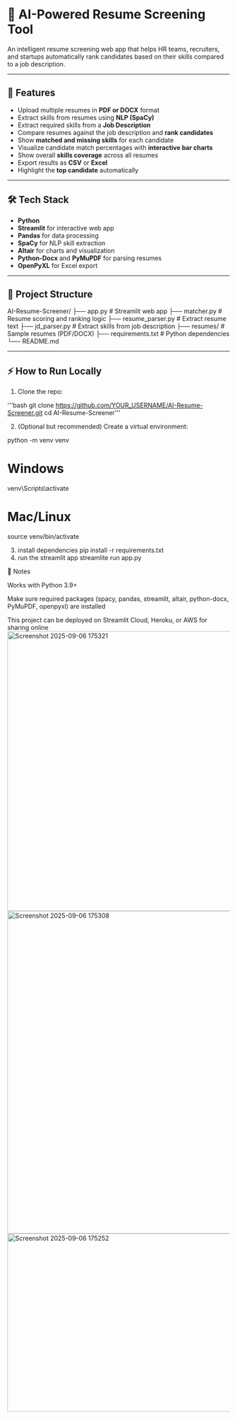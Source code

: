# 🤖 AI-Powered Resume Screening Tool

An intelligent resume screening web app that helps HR teams, recruiters, and startups automatically rank candidates based on their skills compared to a job description.

---

## 🚀 Features

- Upload multiple resumes in **PDF or DOCX** format  
- Extract skills from resumes using **NLP (SpaCy)**  
- Extract required skills from a **Job Description**  
- Compare resumes against the job description and **rank candidates**  
- Show **matched and missing skills** for each candidate  
- Visualize candidate match percentages with **interactive bar charts**  
- Show overall **skills coverage** across all resumes  
- Export results as **CSV** or **Excel**  
- Highlight the **top candidate** automatically  

---

## 🛠 Tech Stack

- **Python**  
- **Streamlit** for interactive web app  
- **Pandas** for data processing  
- **SpaCy** for NLP skill extraction  
- **Altair** for charts and visualization  
- **Python-Docx** and **PyMuPDF** for parsing resumes  
- **OpenPyXL** for Excel export  

---

## 📁 Project Structure

AI-Resume-Screener/
├── app.py # Streamlit web app
├── matcher.py # Resume scoring and ranking logic
├── resume_parser.py # Extract resume text
├── jd_parser.py # Extract skills from job description
├── resumes/ # Sample resumes (PDF/DOCX)
├── requirements.txt # Python dependencies
└── README.md

---

## ⚡ How to Run Locally

1. Clone the repo:

'''bash
git clone https://github.com/YOUR_USERNAME/AI-Resume-Screener.git
cd AI-Resume-Screener'''

2. (Optional but recommended) Create a virtual environment:

python -m venv venv
# Windows
venv\Scripts\activate
# Mac/Linux
source venv/bin/activate

3. install dependencies
   pip install -r requirements.txt
4. run the streamlit app
   streamlite run app.py

📝 Notes

Works with Python 3.9+

Make sure required packages (spacy, pandas, streamlit, altair, python-docx, PyMuPDF, openpyxl) are installed

This project can be deployed on Streamlit Cloud, Heroku, or AWS for sharing online
<img width="1754" height="633" alt="Screenshot 2025-09-06 175321" src="https://github.com/user-attachments/assets/3bf8ee48-472d-4c74-93cc-e0adfc2264df" />
<img width="1842" height="730" alt="Screenshot 2025-09-06 175308" src="https://github.com/user-attachments/assets/fe12685e-923b-4be7-b00c-d9663bea44a2" />
<img width="1765" height="403" alt="Screenshot 2025-09-06 175252" src="https://github.com/user-attachments/assets/b943a137-65c6-40f2-8d7c-178563b70275" />
